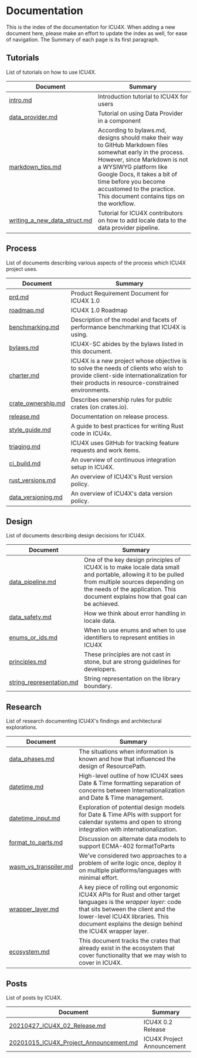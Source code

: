 Documentation
=============

This is the index of the documentation for ICU4X.  When adding a new document
here, please make an effort to update the index as well, for ease of
navigation.  The Summary of each page is its first paragraph.

## Tutorials

List of tutorials on how to use ICU4X.

Document | Summary
---------|---------
[intro.md](tutorials/intro.md) | Introduction tutorial to ICU4X for users
[data_provider.md](tutorials/data_provider.md) | Tutorial on using Data Provider in a component
[markdown_tips.md](tutorials/markdown_tips.md) | According to bylaws.md, designs should make their way to GitHub Markdown files somewhat early in the process. However, since Markdown is not a WYSIWYG platform like Google Docs, it takes a bit of time before you become accustomed to the practice. This document contains tips on the workflow.
[writing_a_new_data_struct.md](tutorials/writing_a_new_data_struct.md) | Tutorial for ICU4X contributors on how to add locale data to the data provider pipeline.

## Process

List of documents describing various aspects of the process which ICU4X project uses.

Document | Summary
---------|---------
[prd.md](process/prd.md) | Product Requirement Document for ICU4X 1.0
[roadmap.md](process/roadmap.md) | ICU4X 1.0 Roadmap
[benchmarking.md](process/benchmarking.md) | Description of the model and facets of performance benchmarking that ICU4X is using.
[bylaws.md](process/bylaws.md) | ICU4X-SC abides by the bylaws listed in this document.
[charter.md](process/charter.md) | ICU4X is a new project whose objective is to solve the needs of clients who wish to provide client-side internationalization for their products in resource-constrained environments.
[crate_ownership.md](process/crate_ownership.md) | Describes ownership rules for public crates (on crates.io).
[release.md](process/release.md) | Documentation on release process.
[style_guide.md](process/style_guide.md) | A guide to best practices for writing Rust code in ICU4x.
[triaging.md](process/triaging.md) | ICU4X uses GitHub for tracking feature requests and work items.
[ci_build.md](process/ci_build.md) | An overview of continuous integration setup in ICU4X.
[rust_versions.md](process/rust_versions.md) | An overview of ICU4X's Rust version policy.
[data_versioning.md](process/data_versioning.md) | An overview of ICU4X's data version policy.

## Design

List of documents describing design decisions for ICU4X.

Document | Summary
---------|---------
[data_pipeline.md](design/data_pipeline.md) | One of the key design principles of ICU4X is to make locale data small and portable, allowing it to be pulled from multiple sources depending on the needs of the application. This document explains how that goal can be achieved.
[data_safety.md](design/data_safety.md) | How we think about error handling in locale data.
[enums_or_ids.md](design/enums_or_ids.md) | When to use enums and when to use identifiers to represent entities in ICU4X
[principles.md](design/principles.md) | These principles are not cast in stone, but are strong guidelines for developers.
[string_representation.md](design/string_representation.md) | String representation on the library boundary.

## Research

List of research documenting ICU4X's findings and architectural explorations.

Document | Summary
---------|---------
[data_phases.md](research/data_phases.md) | The situations when information is known and how that influenced the design of ResourcePath.
[datetime.md](research/datetime.md) | High-level outline of how ICU4X sees Date & Time formatting separation of concerns between Internationalization and Date & Time management.
[datetime_input.md](research/datetime_input.md) | Exploration of potential design models for Date & Time APIs with support for calendar systems and open to strong integration with internationalization.
[format_to_parts.md](research/format_to_parts.md) | Discussion on alternate data models to support ECMA-402 formatToParts
[wasm_vs_transpiler.md](research/wasm_vs_transpiler.md) | We've considered two approaches to a problem of write logic once, deploy it on multiple platforms/languages with minimal effort.
[wrapper_layer.md](research/wrapper_layer.md) | A key piece of rolling out ergonomic ICU4X APIs for Rust and other target languages is the *wrapper layer*: code that sits between the client and the lower-level ICU4X libraries.  This document explains the design behind the ICU4X wrapper layer.
[ecosystem.md](research/ecosystem.md) | This document tracks the crates that already exist in the ecosystem that cover functionality that we may wish to cover in ICU4X.

## Posts

List of posts by ICU4X.

Document | Summary
---------|---------
[20210427_ICU4X_02_Release.md](posts/20210427_ICU4X_02_Release.md) | ICU4X 0.2 Release
[20201015_ICU4X_Project_Announcement.md](posts/20201015_ICU4X_Project_Announcement.md) | ICU4X Project Announcement
